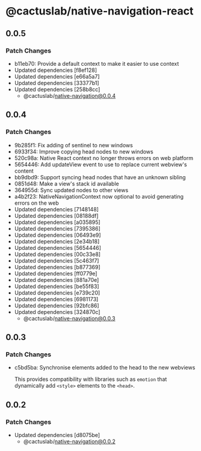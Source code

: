 # @cactuslab/native-navigation-react

## 0.0.5

### Patch Changes

- b11eb70: Provide a default context to make it easier to use context
- Updated dependencies [f8ef128]
- Updated dependencies [e66a5a7]
- Updated dependencies [33377b1]
- Updated dependencies [258b8cc]
  - @cactuslab/native-navigation@0.0.4

## 0.0.4

### Patch Changes

- 9b285f1: Fix adding of sentinel to new windows
- 6933f34: Improve copying head nodes to new windows
- 520c98a: Native React context no longer throws errors on web platform
- 5654446: Add updateView event to use to replace current webview's content
- bb9dbd9: Support syncing head nodes that have an unknown sibling
- 0851d48: Make a view's stack id available
- 364955d: Sync updated nodes to other views
- a4b2f23: NativeNavigationContext now optional to avoid generating errors on the web
- Updated dependencies [7148148]
- Updated dependencies [08188df]
- Updated dependencies [a035895]
- Updated dependencies [7395386]
- Updated dependencies [06493e9]
- Updated dependencies [2e34b18]
- Updated dependencies [5654446]
- Updated dependencies [00c33e8]
- Updated dependencies [5c463f7]
- Updated dependencies [b877369]
- Updated dependencies [ff0779e]
- Updated dependencies [881a70e]
- Updated dependencies [be55f83]
- Updated dependencies [e739c20]
- Updated dependencies [6981173]
- Updated dependencies [92bfc86]
- Updated dependencies [324870c]
  - @cactuslab/native-navigation@0.0.3

## 0.0.3

### Patch Changes

- c5bd5ba: Synchronise elements added to the head to the new webviews

  This provides compatibility with libraries such as `emotion` that dynamically add `<style>` elements to the `<head>`.

## 0.0.2

### Patch Changes

- Updated dependencies [d8075be]
  - @cactuslab/native-navigation@0.0.2
